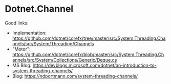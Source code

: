 # Dotnet.Channel

Good links:
* Implementation: https://github.com/dotnet/corefx/tree/master/src/System.Threading.Channels/src/System/Threading/Channels
* "Motor": https://github.com/dotnet/corefx/blob/master/src/System.Threading.Channels/src/System/Collections/Generic/Deque.cs
* MS Blog: https://devblogs.microsoft.com/dotnet/an-introduction-to-system-threading-channels/ 
* Blog: https://ndportmann.com/system-threading-channels/
